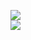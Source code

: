 [![](https://img.shields.io/badge/Made%20With-Github%20Spray-lightgrey.svg?style=for-the-badge&logo=github)](https://github.com/Annihil/github-spray#5941)  
[![](https://i.imgur.com/2DrTn0Z.gif)](https://github.com/Annihil/github-spray)